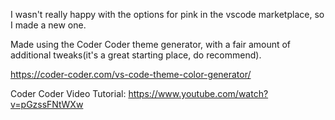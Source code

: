 I wasn't really happy with the options for pink in the vscode marketplace, so I made a new one.

Made using the Coder Coder theme generator, with a fair amount of additional tweaks(it's a great starting place, do recommend).

https://coder-coder.com/vs-code-theme-color-generator/

Coder Coder Video Tutorial:
https://www.youtube.com/watch?v=pGzssFNtWXw